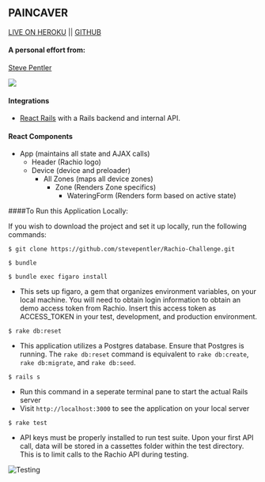 ## PAINCAVER

[LIVE ON HEROKU](https://pentler-rachio.herokuapp.com/) || [GITHUB](https://github.com/stevepentler/Rachio-Challenge) 

#### A personal effort from: 
[Steve Pentler](https://github.com/stevepentler) 

![](http://g.recordit.co/A4wa8vYCxx.gif)

#### Integrations
- [React Rails](https://github.com/reactjs/react-rails) with a Rails backend and internal API. 

#### React Components
  - App  (maintains all state and AJAX calls)
    - Header  (Rachio logo)
    - Device  (device and preloader)
      - All Zones  (maps all device zones)
        - Zone  (Renders Zone specifics)
          - WateringForm  (Renders form based on active state)


####To Run this Application Locally: 

If you wish to download the project and set it up locally, run the following commands:

```
$ git clone https://github.com/stevepentler/Rachio-Challenge.git
```
```
$ bundle
```
```
$ bundle exec figaro install
``` 
- This sets up figaro, a gem that organizes environment variables, on your local machine. You will need to obtain login information to obtain an demo access token from Rachio. Insert this access token as ACCESS_TOKEN in your test, development, and production environment. 
```
$ rake db:reset
```
- This application utilizes a Postgres database. Ensure that Postgres is running. The `rake db:reset` command is equivalent to `rake db:create`, `rake db:migrate`, and `rake db:seed`.

```
$ rails s
``` 

- Run this command in a seperate terminal pane to start the actual Rails server
- Visit `http://localhost:3000` to see the application on your local server

```
$ rake test
``` 
- API keys must be properly installed to run test suite. Upon your first API call, data will be stored in a cassettes folder within the test directory. This is to limit calls to the Rachio API during testing. 

![Testing](http://i.imgur.com/pZFIWnr.png)

